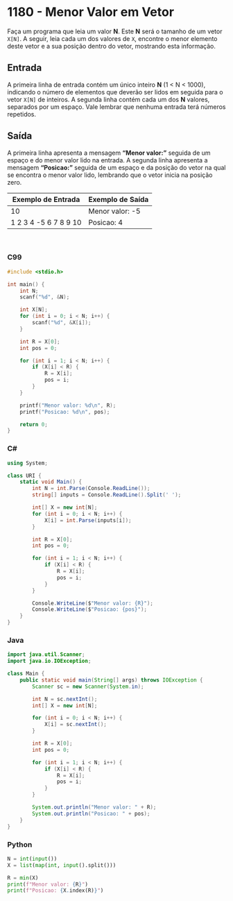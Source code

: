 # 1180 - Menor Valor em Vetor

Faça um programa que leia um valor **N**. Este **N** será o tamanho de um vetor `X[N]`. A seguir, leia cada um dos valores de `X`, encontre o menor elemento deste vetor e a sua posição dentro do vetor, mostrando esta informação.


## Entrada

A primeira linha de entrada contém um único inteiro **N** (1 < N < 1000), indicando o número de elementos que deverão ser lidos em seguida para o vetor `X[N]` de inteiros. A segunda linha contém cada um dos **N** valores, separados por um espaço. Vale lembrar que nenhuma entrada terá números repetidos.


## Saída

A primeira linha apresenta a mensagem **“Menor valor:”** seguida de um espaço e do menor valor lido na entrada. A segunda linha apresenta a mensagem **“Posicao:”** seguida de um espaço e da posição do vetor na qual se encontra o menor valor lido, lembrando que o vetor inicia na posição zero.


| Exemplo de Entrada | Exemplo de Saída   |
|--------------------|--------------------|
| 10                 | Menor valor: -5    |
| 1 2 3 4 -5 6 7 8 9 10 | Posicao: 4       |

&nbsp;

### C99

```c
#include <stdio.h>

int main() {
    int N;
    scanf("%d", &N);

    int X[N];
    for (int i = 0; i < N; i++) {
        scanf("%d", &X[i]);
    }

    int R = X[0];
    int pos = 0;

    for (int i = 1; i < N; i++) {
        if (X[i] < R) {
            R = X[i];
            pos = i;
        }
    }

    printf("Menor valor: %d\n", R);
    printf("Posicao: %d\n", pos);

    return 0;
}
```

### C#

```cs
using System;

class URI {
    static void Main() {
        int N = int.Parse(Console.ReadLine());
        string[] inputs = Console.ReadLine().Split(' ');

        int[] X = new int[N];
        for (int i = 0; i < N; i++) {
            X[i] = int.Parse(inputs[i]);
        }

        int R = X[0];
        int pos = 0;

        for (int i = 1; i < N; i++) {
            if (X[i] < R) {
                R = X[i];
                pos = i;
            }
        }

        Console.WriteLine($"Menor valor: {R}");
        Console.WriteLine($"Posicao: {pos}");
    }
}
```

### Java

```java
import java.util.Scanner;
import java.io.IOException;

class Main {
    public static void main(String[] args) throws IOException {
        Scanner sc = new Scanner(System.in);

        int N = sc.nextInt();
        int[] X = new int[N];

        for (int i = 0; i < N; i++) {
            X[i] = sc.nextInt();
        }

        int R = X[0];
        int pos = 0;

        for (int i = 1; i < N; i++) {
            if (X[i] < R) {
                R = X[i];
                pos = i;
            }
        }

        System.out.println("Menor valor: " + R);
        System.out.println("Posicao: " + pos);
    }
}
```

### Python

```python
N = int(input())
X = list(map(int, input().split()))

R = min(X)
print(f"Menor valor: {R}")
print(f"Posicao: {X.index(R)}")
```
